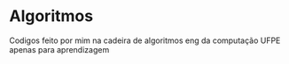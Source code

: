 # Algoritmos
Codigos feito por mim na cadeira de algoritmos eng da computação UFPE
apenas para aprendizagem

